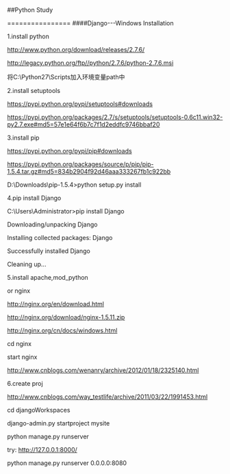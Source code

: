##Python Study

================
####Django---Windows Installation

1.install python

http://www.python.org/download/releases/2.7.6/

http://legacy.python.org/ftp//python/2.7.6/python-2.7.6.msi

将C:\Python27\Scripts加入环境变量path中

2.install setuptools

https://pypi.python.org/pypi/setuptools#downloads

https://pypi.python.org/packages/2.7/s/setuptools/setuptools-0.6c11.win32-py2.7.exe#md5=57e1e64f6b7c7f1d2eddfc9746bbaf20

3.install pip

https://pypi.python.org/pypi/pip#downloads

https://pypi.python.org/packages/source/p/pip/pip-1.5.4.tar.gz#md5=834b2904f92d46aaa333267fb1c922bb

D:\Downloads\pip-1.5.4>python setup.py install

4.pip install Django

C:\Users\Administrator>pip install Django

Downloading/unpacking Django

Installing collected packages: Django

Successfully installed Django

Cleaning up...


5.install apache,mod_python

 or nginx
 
 http://nginx.org/en/download.html
 
 http://nginx.org/download/nginx-1.5.11.zip
 
 http://nginx.org/cn/docs/windows.html
 
cd nginx

start nginx

http://www.cnblogs.com/wenanry/archive/2012/01/18/2325140.html



6.create proj

http://www.cnblogs.com/way_testlife/archive/2011/03/22/1991453.html

cd djangoWorkspaces

django-admin.py startproject mysite

python manage.py runserver

try: http://127.0.0.1:8000/

python manage.py runserver 0.0.0.0:8080